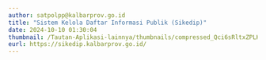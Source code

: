 ```yaml
---
author: satpolpp@kalbarprov.go.id
title: "Sistem Kelola Daftar Informasi Publik (Sikedip)"
date: 2024-10-10 01:30:04
thumbnail: /Tautan-Aplikasi-lainnya/thumbnails/compressed_Qci6sRltxZPLKwe3VDtBpykMfDrmNKqYyf9ilYso.png
eurl: https://sikedip.kalbarprov.go.id/
---
```

